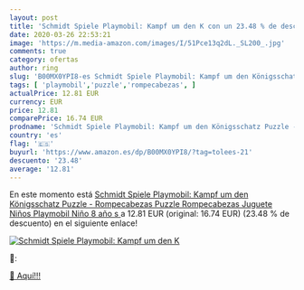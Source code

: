```yaml
---
layout: post
title: 'Schmidt Spiele Playmobil: Kampf um den K con un 23.48 % de descuento'
date: 2020-03-26 22:53:21
image: 'https://m.media-amazon.com/images/I/51Pce13q2dL._SL200_.jpg'
comments: true
category: ofertas
author: ring
slug: 'B00MX0YPI8-es Schmidt Spiele Playmobil: Kampf um den Königsschatz Puzzle...'
tags: [ 'playmobil','puzzle','rompecabezas', ]
actualPrice: 12.81 EUR
currency: EUR
price: 12.81
comparePrice: 16.74 EUR
prodname: 'Schmidt Spiele Playmobil: Kampf um den Königsschatz Puzzle - Rompecabezas  Puzzle Rompecabezas  Juguete  Niños  Playmobil  Niño  8 año s  '
country: 'es'
flag: '🇪🇸'
buyurl: 'https://www.amazon.es/dp/B00MX0YPI8/?tag=tolees-21'
descuento: '23.48'
average: '12.81'
---
```


En este momento está [Schmidt Spiele Playmobil: Kampf um den Königsschatz Puzzle - Rompecabezas  Puzzle Rompecabezas  Juguete  Niños  Playmobil  Niño  8 año s  ](https://www.amazon.es/dp/B00MX0YPI8/?tag=tolees-21) a 12.81 EUR (original: 16.74 EUR) (23.48 %  de descuento) en el siguiente enlace!

[![Schmidt Spiele Playmobil: Kampf um den K](https://m.media-amazon.com/images/I/51Pce13q2dL._SL200_.jpg)](https://www.amazon.es/dp/B00MX0YPI8/?tag=tolees-21)

🔎:


[🛒 Aquí!!!](https://www.amazon.es/dp/B00MX0YPI8/?tag=tolees-21)
